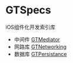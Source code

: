 # GTSpecs
iOS组件化开发索引库

* 中间件 [GTMediator](https://github.com/liuxc123/GTMediator.git)
* 网路库 [GTNetworking](https://github.com/liuxc123/GTNetworking.git)
* 数据库 [GTPersistance](https://github.com/liuxc123/GTPersistance.git)


